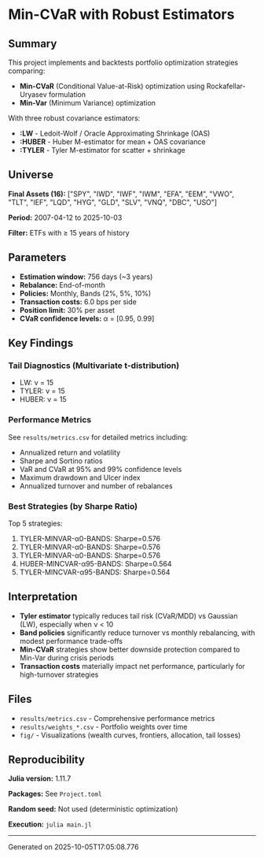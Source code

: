 # Min-CVaR with Robust Estimators

## Summary

This project implements and backtests portfolio optimization strategies comparing:
- **Min-CVaR** (Conditional Value-at-Risk) optimization using Rockafellar-Uryasev formulation
- **Min-Var** (Minimum Variance) optimization

With three robust covariance estimators:
- **:LW** - Ledoit-Wolf / Oracle Approximating Shrinkage (OAS)
- **:HUBER** - Huber M-estimator for mean + OAS covariance
- **:TYLER** - Tyler M-estimator for scatter + shrinkage

## Universe

**Final Assets (16):** ["SPY", "IWD", "IWF", "IWM", "EFA", "EEM", "VWO", "TLT", "IEF", "LQD", "HYG", "GLD", "SLV", "VNQ", "DBC", "USO"]

**Period:** 2007-04-12 to 2025-10-03

**Filter:** ETFs with ≥ 15 years of history

## Parameters

- **Estimation window:** 756 days (~3 years)
- **Rebalance:** End-of-month
- **Policies:** Monthly, Bands (2%, 5%, 10%)
- **Transaction costs:** 6.0 bps per side
- **Position limit:** 30% per asset
- **CVaR confidence levels:** α = [0.95, 0.99]

## Key Findings

### Tail Diagnostics (Multivariate t-distribution)
- LW: ν = 15
- TYLER: ν = 15
- HUBER: ν = 15

### Performance Metrics

See `results/metrics.csv` for detailed metrics including:
- Annualized return and volatility
- Sharpe and Sortino ratios
- VaR and CVaR at 95% and 99% confidence levels
- Maximum drawdown and Ulcer index
- Annualized turnover and number of rebalances

### Best Strategies (by Sharpe Ratio)

Top 5 strategies:
1. TYLER-MINVAR-α0-BANDS: Sharpe=0.576
2. TYLER-MINVAR-α0-BANDS: Sharpe=0.576
3. TYLER-MINVAR-α0-BANDS: Sharpe=0.576
4. HUBER-MINCVAR-α95-BANDS: Sharpe=0.564
5. TYLER-MINCVAR-α95-BANDS: Sharpe=0.564

## Interpretation

- **Tyler estimator** typically reduces tail risk (CVaR/MDD) vs Gaussian (LW), especially when ν < 10
- **Band policies** significantly reduce turnover vs monthly rebalancing, with modest performance trade-offs
- **Min-CVaR** strategies show better downside protection compared to Min-Var during crisis periods
- **Transaction costs** materially impact net performance, particularly for high-turnover strategies

## Files

- `results/metrics.csv` - Comprehensive performance metrics
- `results/weights_*.csv` - Portfolio weights over time
- `fig/` - Visualizations (wealth curves, frontiers, allocation, tail losses)

## Reproducibility

**Julia version:** 1.11.7

**Packages:** See `Project.toml`

**Random seed:** Not used (deterministic optimization)

**Execution:** `julia main.jl`

---

Generated on 2025-10-05T17:05:08.776

